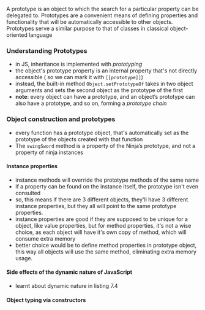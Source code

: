 A prototype is an object to which the search for a particular property can be delegated to. Prototypes are a convenient means of defining properties and functionality that will be automatically accessible to other objects. Prototypes serve a similar purpose to that of classes in classical object-oriented language

### Understanding Prototypes

- in JS, inheritance is implemented with _prototyping_
- the object's prototype property is an internal property that's not directly accessible ( so we can mark it with `[[prototype]]`)
- instead, the built-in method `Object.setPrototypeOf` takes in two object arguments and sets the second object as the prototype of the first
- **note**: every object can have a prototype, and an object’s prototype can also have a prototype, and so on, forming a _prototype chain_

### Object construction and prototypes

- every function has a prototype object, that's automatically set as the prototype of the objects created with that function
- The `swingSword` method is a property of the Ninja’s prototype, and not a property of ninja instances

#### Instance properties

- instance methods will override the prototype methods of the same name
- if a property can be found on the instance itself, the prototype isn't even consulted
- so, this means if there are 3 different objects, they'll have 3 different instance properties, but they all will point to the same prototype properties.
- instance properties are good if they are supposed to be unique for a object, like value properties, but for method properties, it's not a wise choice, as each object will have it's own copy of method, which will consume extra memory
- better choice would be to define method properties in prototype object, this way all objects will use the same method, eliminating extra memory usage.

#### Side effects of the dynamic nature of JavaScript

- learnt about dynamic nature in listing 7.4

#### Object typing via constructors

